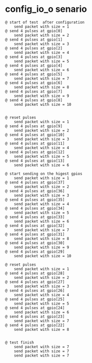 # config_io_o senario
    @ start of test  after configuration
        send packet with size = 1
    @ send 4 pulses at gpio[0]  
        send packet with size = 2
    @ send 4 pulses at gpio[1]  
        send packet with size = 3
    @ send 4 pulses at gpio[2]  
        send packet with size = 4
    @ send 4 pulses at gpio[3]  
        send packet with size = 5
    @ send 4 pulses at gpio[4]  
        send packet with size = 6
    @ send 4 pulses at gpio[5]  
        send packet with size = 7
    @ send 4 pulses at gpio[6]  
        send packet with size = 8
    @ send 4 pulses at gpio[7]  
        send packet with size = 9
    @ send 4 pulses at gpio[8]  
        send packet with size = 10


    @ reset pulses
        send packet with size = 1
    @ send 4 pulses at gpio[9]  
        send packet with size = 2
    @ send 4 pulses at gpio[10]  
        send packet with size = 3
    @ send 4 pulses at gpio[11]  
        send packet with size = 4
    @ send 4 pulses at gpio[12]  
        send packet with size = 5
    @ send 4 pulses at gpio[13]  
        send packet with size = 6

    @ start sending on the higest gpios 
        send packet with size = 1
    @ send 4 pulses at gpio[37]  
        send packet with size = 2
    @ send 4 pulses at gpio[36]  
        send packet with size = 3
    @ send 4 pulses at gpio[35]  
        send packet with size = 4
    @ send 4 pulses at gpio[34]  
        send packet with size = 5
    @ send 4 pulses at gpio[33]  
        send packet with size = 6
    @ send 4 pulses at gpio[32]  
        send packet with size = 7
    @ send 4 pulses at gpio[31]  
        send packet with size = 8
    @ send 4 pulses at gpio[30]  
        send packet with size = 9
    @ send 4 pulses at gpio[29]  
        send packet with size = 10

    @ reset pulses
        send packet with size = 1
    @ send 4 pulses at gpio[28]  
        send packet with size = 2
    @ send 4 pulses at gpio[27]  
        send packet with size = 3
    @ send 4 pulses at gpio[26]  
        send packet with size = 4
    @ send 4 pulses at gpio[25]  
        send packet with size = 5
    @ send 4 pulses at gpio[24]  
        send packet with size = 6
    @ send 4 pulses at gpio[23]  
        send packet with size = 7
    @ send 4 pulses at gpio[22]  
        send packet with size = 8


    @ test finish 
        send packet with size = 7
        send packet with size = 7
        send packet with size = 7   

